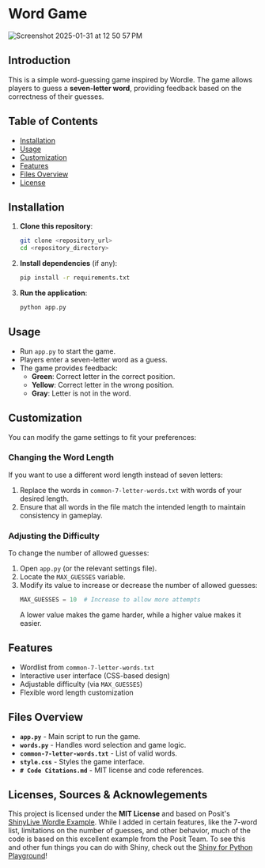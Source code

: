 
# Word Game
![Screenshot 2025-01-31 at 12 50 57 PM](https://github.com/user-attachments/assets/8e03302e-0e67-4075-98c0-f437ce929ce4)

## Introduction
This is a simple word-guessing game inspired by Wordle. The game allows players to guess a **seven-letter word**, providing feedback based on the correctness of their guesses.

## Table of Contents
- [Installation](#installation)
- [Usage](#usage)
- [Customization](#customization)
- [Features](#features)
- [Files Overview](#files-overview)
- [License](#license)

## Installation
1. **Clone this repository**:
   ```sh
   git clone <repository_url>
   cd <repository_directory>
   ```

2. **Install dependencies** (if any):
   ```sh
   pip install -r requirements.txt
   ```

3. **Run the application**:
   ```sh
   python app.py
   ```

## Usage
- Run `app.py` to start the game.
- Players enter a seven-letter word as a guess.
- The game provides feedback:
  - **Green**: Correct letter in the correct position.
  - **Yellow**: Correct letter in the wrong position.
  - **Gray**: Letter is not in the word.

## Customization
You can modify the game settings to fit your preferences:

### Changing the Word Length
If you want to use a different word length instead of seven letters:
1. Replace the words in `common-7-letter-words.txt` with words of your desired length.
2. Ensure that all words in the file match the intended length to maintain consistency in gameplay.

### Adjusting the Difficulty
To change the number of allowed guesses:
1. Open `app.py` (or the relevant settings file).
2. Locate the `MAX_GUESSES` variable.
3. Modify its value to increase or decrease the number of allowed guesses:
   ```python
   MAX_GUESSES = 10  # Increase to allow more attempts
   ```
   A lower value makes the game harder, while a higher value makes it easier.

## Features
- Wordlist from `common-7-letter-words.txt`
- Interactive user interface (CSS-based design)
- Adjustable difficulty (via `MAX_GUESSES`)
- Flexible word length customization

## Files Overview
- **`app.py`** - Main script to run the game.
- **`words.py`** - Handles word selection and game logic.
- **`common-7-letter-words.txt`** - List of valid words.
- **`style.css`** - Styles the game interface.
- **`# Code Citations.md`** - MIT license and code references.

## Licenses, Sources & Acknowlegements
This project is licensed under the **MIT License** and based on Posit's
[ShinyLive Wordle Example](https://github.com/posit-dev/shinylive/tree/0cd59dce79a5c980943bba1c8a4af208e462f67b/examples/python/wordle/app.py). While I added in certain features, like the 7-word list, limitations on the number of guesses, and other behavior, much of the code is based on this excellent example from the Posit Team. To see this and other fun things you can do with Shiny, check out the [Shiny for Python Playground](https://shinylive.io/py/examples/)!
```
